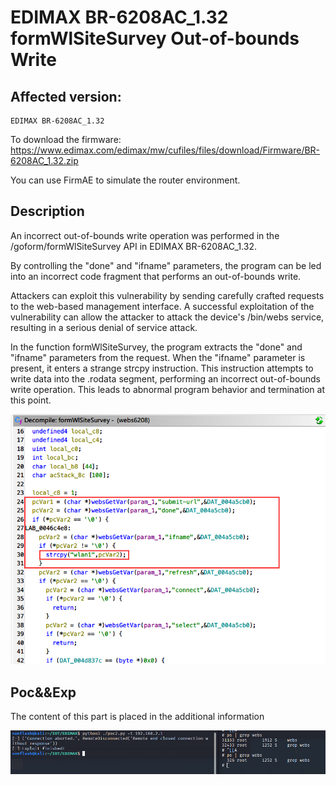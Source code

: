 # EDIMAX BR-6208AC_1.32 formWlSiteSurvey Out-of-bounds Write

## Affected version:

```
EDIMAX BR-6208AC_1.32
```

To download the firmware: https://www.edimax.com/edimax/mw/cufiles/files/download/Firmware/BR-6208AC_1.32.zip

You can use FirmAE to simulate the router environment.

## Description

An incorrect out-of-bounds write operation was performed in the /goform/formWlSiteSurvey API in EDIMAX BR-6208AC_1.32.

By controlling the "done" and "ifname" parameters, the program can be led into an incorrect code fragment that performs an out-of-bounds write.

Attackers can exploit this vulnerability by sending carefully crafted requests to the web-based management interface. A successful exploitation of the vulnerability can allow the attacker to attack the device's /bin/webs service, resulting in a serious denial of service attack.

In the function formWlSiteSurvey, the program extracts the "done" and "ifname" parameters from the request. When the "ifname" parameter is present, it enters a strange strcpy instruction. This instruction attempts to write data into the .rodata segment, performing an incorrect out-of-bounds write operation. This leads to abnormal program behavior and termination at this point.

![image-20230811160800824](./img/image-20230811160800824.png)

## Poc&&Exp

The content of this part is placed in the additional information

![image-20230811152405277](./img/image-20230811152405277.png)
